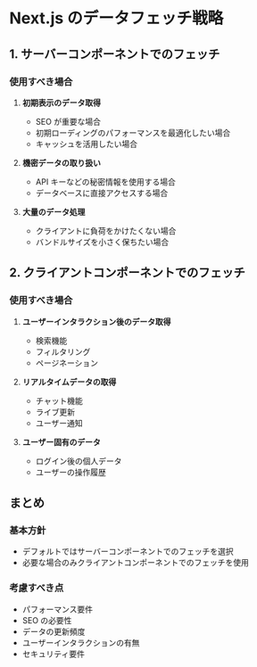 # Next.js のデータフェッチ戦略

## 1. サーバーコンポーネントでのフェッチ

### 使用すべき場合

1. **初期表示のデータ取得**

   - SEO が重要な場合
   - 初期ローディングのパフォーマンスを最適化したい場合
   - キャッシュを活用したい場合

2. **機密データの取り扱い**

   - API キーなどの秘密情報を使用する場合
   - データベースに直接アクセスする場合

3. **大量のデータ処理**
   - クライアントに負荷をかけたくない場合
   - バンドルサイズを小さく保ちたい場合

## 2. クライアントコンポーネントでのフェッチ

### 使用すべき場合

1. **ユーザーインタラクション後のデータ取得**

   - 検索機能
   - フィルタリング
   - ページネーション

2. **リアルタイムデータの取得**

   - チャット機能
   - ライブ更新
   - ユーザー通知

3. **ユーザー固有のデータ**
   - ログイン後の個人データ
   - ユーザーの操作履歴

## まとめ

### 基本方針

- デフォルトではサーバーコンポーネントでのフェッチを選択
- 必要な場合のみクライアントコンポーネントでのフェッチを使用

### 考慮すべき点

- パフォーマンス要件
- SEO の必要性
- データの更新頻度
- ユーザーインタラクションの有無
- セキュリティ要件
